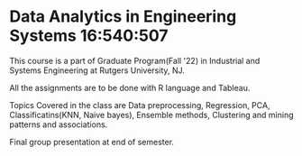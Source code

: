 # Data Analytics in Engineering Systems 16:540:507

This course is a part of Graduate Program(Fall '22) in Industrial and Systems Engineering at Rutgers University, NJ.

All the assignments are to be done with R language and Tableau. 

Topics Covered in the class are Data preprocessing, Regression, PCA, Classificatins(KNN, Naive bayes), Ensemble methods, Clustering and mining patterns and associations.

Final group presentation at end of semester.
